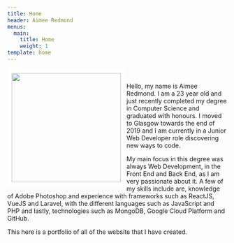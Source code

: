 ```yaml
---
title: Home
header: Aimee Redmond
menus:
  main:
    title: Home
    weight: 1
template: home
---
```

<img align="left" src="/images/aportraitsubmission.jpg" width="250" height="250" style="border: 10px solid white;"/>

<br />

Hello, my name is Aimee Redmond. I am a 23 year old and just recently completed my degree in Computer Science and graduated with honours. I moved to Glasgow towards the end of 2019 and I am currently in a Junior Web Developer role discovering new ways to code. 

My main focus in this degree was always Web Development, in the Front End and Back End, as I am very passionate about it. A few of my skills include are, knowledge of Adobe Photoshop and experience with frameworks such as ReactJS, VueJS and Laravel, with the different languages such as JavaScript and PHP and lastly, technologies such as MongoDB, Google Cloud Platform and GitHub.

This here is a portfolio of all of the website that I have created.

